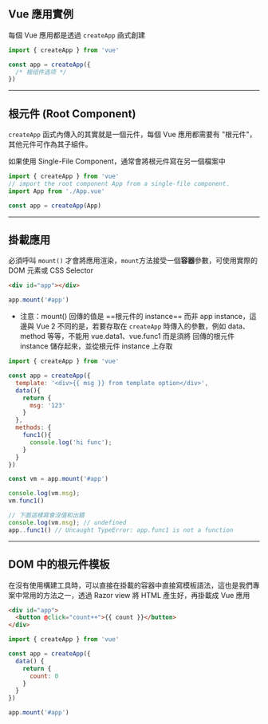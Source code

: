 
## Vue 應用實例

每個 Vue 應用都是透過 `createApp` 凾式創建

```Javascript
import { createApp } from 'vue'

const app = createApp({
  /* 根组件选项 */
})

```


---

## 根元件 (Root Component)

`createApp` 函式內傳入的其實就是一個元件，每個 Vue 應用都需要有 "根元件"，其他元件可作為其子組件。

如果使用 Single-File Component，通常會將根元件寫在另一個檔案中

```Javascript
import { createApp } from 'vue' 
// import the root component App from a single-file component. 
import App from './App.vue' 

const app = createApp(App)
```


---

## 掛載應用

必須呼叫 `mount()` 才會將應用渲染，`mount`方法接受一個**容器**參數，可使用實際的 DOM 元素或 CSS Selector

```html
<div id="app"></div>
```

```Javascript
app.mount('#app')
```


- 注意：mount() 回傳的值是 ==根元件的 instance== 而非 app instance，這邊與 Vue 2 不同的是，若要存取在 `createApp` 時傳入的參數，例如 data、method 等等，不能用 vue.data1、vue.func1 而是須將 回傳的根元件 instance 儲存起來，並從根元件 instance 上存取

```Javascript
import { createApp } from 'vue'

const app = createApp({
  template: '<div>{{ msg }} from template option</div>',
  data(){
    return {
      msg: '123'
    }
  },
  methods: {
    func1(){
      console.log('hi func');
    }
  }
})

const vm = app.mount('#app')

console.log(vm.msg);
vm.func1()

// 下面這樣寫會沒值和出錯
console.log(vm.msg); // undefined
app..func1() // Uncaught TypeError: app.func1 is not a function


```


---

## DOM 中的根元件模板

在沒有使用構建工具時，可以直接在掛載的容器中直接寫模板語法，這也是我們專案中常用的方法之一，透過 Razor view 將 HTML 產生好，再掛載成 Vue 應用

```html
<div id="app">
  <button @click="count++">{{ count }}</button>
</div>
```

```Javascript
import { createApp } from 'vue'

const app = createApp({
  data() {
    return {
      count: 0
    }
  }
})

app.mount('#app')
```


